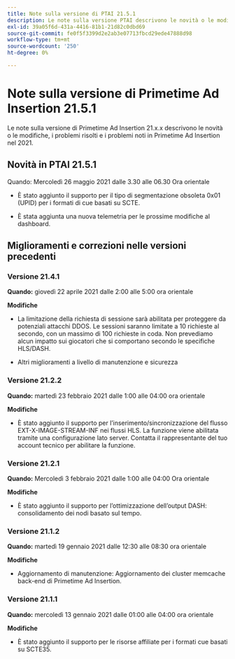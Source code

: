 ```yaml
---
title: Note sulla versione di PTAI 21.5.1
description: Le note sulla versione PTAI descrivono le novità o le modifiche, i problemi risolti e noti in Primetime Ad Insertion nel 2021.
exl-id: 39a05f6d-431a-4416-81b1-21d82c0dbd69
source-git-commit: fe0f5f3399d2e2ab3e07713fbcd29ede47888d98
workflow-type: tm+mt
source-wordcount: '250'
ht-degree: 0%

---
```


# Note sulla versione di Primetime Ad Insertion 21.5.1

Le note sulla versione di Primetime Ad Insertion 21.x.x descrivono le novità o le modifiche, i problemi risolti e i problemi noti in Primetime Ad Insertion nel 2021.

## Novità in PTAI 21.5.1

Quando:  Mercoledì 26 maggio 2021 dalle 3.30 alle 06.30 Ora orientale

* È stato aggiunto il supporto per il tipo di segmentazione obsoleta 0x01 (UPID) per i formati di cue basati su SCTE.

* È stata aggiunta una nuova telemetria per le prossime modifiche al dashboard.

## Miglioramenti e correzioni nelle versioni precedenti

### Versione 21.4.1

**Quando:** giovedì 22 aprile 2021 dalle 2:00 alle 5:00 ora orientale

**Modifiche**

* La limitazione della richiesta di sessione sarà abilitata per proteggere da potenziali attacchi DDOS. Le sessioni saranno limitate a 10 richieste al secondo, con un massimo di 100 richieste in coda. Non prevediamo alcun impatto sui giocatori che si comportano secondo le specifiche HLS/DASH.

* Altri miglioramenti a livello di manutenzione e sicurezza

### Versione 21.2.2

**Quando:** martedì 23 febbraio 2021 dalle 1:00 alle 04:00 ora orientale

**Modifiche**

* È stato aggiunto il supporto per l’inserimento/sincronizzazione del flusso EXT-X-IMAGE-STREAM-INF nei flussi HLS. La funzione viene abilitata tramite una configurazione lato server. Contatta il rappresentante del tuo account tecnico per abilitare la funzione.

### Versione 21.2.1

**Quando:** Mercoledì 3 febbraio 2021 dalle 1:00 alle 04:00 Ora orientale

**Modifiche**

* È stato aggiunto il supporto per l’ottimizzazione dell’output DASH: consolidamento dei nodi basato sul tempo.

### Versione 21.1.2

**Quando:** martedì 19 gennaio 2021 dalle 12:30 alle 08:30 ora orientale

**Modifiche**

* Aggiornamento di manutenzione: Aggiornamento dei cluster memcache back-end di Primetime Ad Insertion.

### Versione 21.1.1

**Quando:** mercoledì 13 gennaio 2021 dalle 01:00 alle 04:00 ora orientale

**Modifiche**

* È stato aggiunto il supporto per le risorse affiliate per i formati cue basati su SCTE35.
